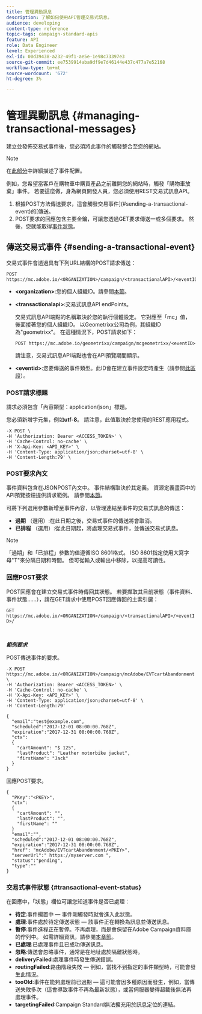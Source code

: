 ```yaml
---
title: 管理異動訊息
description: 了解如何使用API管理交易式訊息。
audience: developing
content-type: reference
topic-tags: campaign-standard-apis
feature: API
role: Data Engineer
level: Experienced
exl-id: 00d39438-a232-49f1-ae5e-1e98c73397e3
source-git-commit: ee7539914aba9df9e7d46144e437c477a7e52168
workflow-type: tm+mt
source-wordcount: '672'
ht-degree: 3%

---
```


# 管理異動訊息 {#managing-transactional-messages}

建立並發佈交易式事件後，您必須將此事件的觸發整合至您的網站。

>[!NOTE]
>
>在[此部分](../../channels/using/configuring-transactional-event.md)中詳細描述了事件配置。

例如，您希望當客戶在購物車中購買產品之前離開您的網站時，觸發「購物車放棄」事件。 若要這麼做，身為網頁開發人員，您必須使用REST交易式訊息API。

1. 根據POST方法傳送要求，這會觸發交易事件](#sending-a-transactional-event)的[傳送。
1. POST要求的回應包含主要金鑰，可讓您透過GET要求傳送一或多個要求。 然後，您就能取得[事件狀態](#transactional-event-status)。

## 傳送交易式事件 {#sending-a-transactional-event}

交易式事件會透過具有下列URL結構的POST請求傳送：

```
POST https://mc.adobe.io/<ORGANIZATION>/campaign/<transactionalAPI>/<eventID>
```

* **&lt;organization>**:您的個人組織ID。請參閱[本節](../../api/using/must-read.md)。

* **&lt;transactionalapi>**:交易式訊息API endPoints。

   交易式訊息API端點的名稱取決於您的執行個體設定。 它對應至「mc」值，後面接著您的個人組織ID。 以Geometrixx公司為例，其組織ID為&quot;geometrixx&quot;。 在這種情況下，POST請求如下：

   `POST https://mc.adobe.io/geometrixx/campaign/mcgeometrixx/<eventID>`

   請注意，交易式訊息API端點也會在API預覽期間顯示。

* **&lt;eventid>**:您要傳送的事件類型。此ID會在建立事件設定時產生（請參閱[此區段](../../channels/using/configuring-transactional-event.md#creating-an-event)）。

### POST請求標題

請求必須包含「內容類型：application/json」標題。

您必須新增字元集，例如&#x200B;**utf-8**。 請注意，此值取決於您使用的REST應用程式。

```
-X POST \
-H 'Authorization: Bearer <ACCESS_TOKEN>' \
-H 'Cache-Control: no-cache' \
-H 'X-Api-Key: <API_KEY>' \
-H 'Content-Type: application/json;charset=utf-8' \
-H 'Content-Length:79' \
```

### POST要求內文

事件資料包含在JSONPOST內文中。 事件結構取決於其定義。 資源定義畫面中的API預覽按鈕提供請求範例。 請參閱[本節](../../channels/using/publishing-transactional-event.md#previewing-and-publishing-the-event)。

可將下列選用參數新增至事件內容，以管理連結至事件的交易式訊息的傳送：

* **過期** （選用）:在此日期之後，交易式事件的傳送將會取消。
* **已排程** （選用）:從此日期起，將處理交易式事件，並傳送交易式訊息。

>[!NOTE]
>
>「過期」和「已排程」參數的值遵循ISO 8601格式。 ISO 8601指定使用大寫字母&quot;T&quot;來分隔日期和時間。 但可從輸入或輸出中移除，以提高可讀性。

### 回應POST要求

POST回應會在建立交易式事件時傳回其狀態。 若要擷取其目前狀態（事件資料、事件狀態……），請在GET請求中使用POST回應傳回的主索引鍵：

`GET https://mc.adobe.io/<ORGANIZATION>/campaign/<transactionalAPI>/<eventID>/`

<br/>

***範例要求***

POST傳送事件的要求。

```
-X POST https://mc.adobe.io/<ORGANIZATION>/campaign/mcAdobe/EVTcartAbandonment \
-H 'Authorization: Bearer <ACCESS_TOKEN>' \
-H 'Cache-Control: no-cache' \
-H 'X-Api-Key: <API_KEY>' \
-H 'Content-Type: application/json;charset=utf-8' \
-H 'Content-Length:79'

{
  "email":"test@example.com",
  "scheduled":"2017-12-01 08:00:00.768Z",
  "expiration":"2017-12-31 08:00:00.768Z",
  "ctx":
  {
    "cartAmount": "$ 125",
    "lastProduct": "Leather motorbike jacket",
    "firstName": "Jack"
  }
}
```

回應POST要求。

```
{
  "PKey":"<PKEY>",
  "ctx":
  {
    "cartAmount": "",
    "lastProduct": "",
    "firstName": ""
  }
  "email":"",
  "scheduled":"2017-12-01 08:00:00.768Z",
  "expiration":"2017-12-31 08:00:00.768Z",
  "href": "mcAdobe/EVTcartAbandonment/<PKEY>",
  "serverUrl":" https://myserver.com ",
  "status":"pending",
  "type":""
}
```

### 交易式事件狀態 {#transactional-event-status}

在回應中，「狀態」欄位可讓您知道事件是否已處理：

* **待定**:事件擱置中 — 事件剛觸發時就會進入此狀態。
* **處理**:事件處於待定傳送狀態 — 該事件正在轉換為訊息並傳送訊息。
* **暫停**:事件進程正在暫停。不再處理，而是會保留在Adobe Campaign資料庫的佇列中。 如需詳細資訊，請參閱[本章節](../../channels/using/publishing-transactional-message.md#suspending-a-transactional-message-publication)。
* **已處理**:已處理事件且已成功傳送訊息。
* **忽略**:傳送會忽略事件，通常是在地址處於隔離狀態時。
* **deliveryFailed**:處理事件時發生傳送錯誤。
* **routingFailed**:路由階段失敗 — 例如，當找不到指定的事件類型時，可能會發生此情況。
* **tooOld**:事件在能夠處理前已過期 — 這可能會因多種原因而發生，例如，當傳送失敗多次（這會導致事件不再為最新狀態），或當伺服器變得超載後無法再處理事件。
* **targetingFailed**:Campaign Standard無法擴充用於訊息定位的連結。
